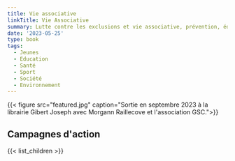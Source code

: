 ```yaml
---
title: Vie associative
linkTitle: Vie Associative
summary: Lutte contre les exclusions et vie associative, prévention, éducation, accompagnement, ateliers et sorties ouverts au public.
date: '2023-05-25'
type: book
tags:
  - Jeunes
  - Education
  - Santé
  - Sport
  - Société
  - Environnement
---
```


{{< figure src="featured.jpg" caption="Sortie en septembre 2023 à la librairie Gibert Joseph avec Morgann Raillecove et l'association GSC.">}}

## Campagnes d'action

{{< list_children >}}